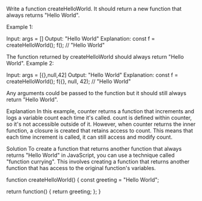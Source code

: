 Write a function createHelloWorld. It should return a new function that always returns "Hello World".
 

Example 1:

Input: args = []
Output: "Hello World"
Explanation:
const f = createHelloWorld();
f(); // "Hello World"

The function returned by createHelloWorld should always return "Hello World".
Example 2:

Input: args = [{},null,42]
Output: "Hello World"
Explanation:
const f = createHelloWorld();
f({}, null, 42); // "Hello World"

Any arguments could be passed to the function but it should still always return "Hello World".

Explanation
In this example, counter returns a function that increments and logs a variable count each time it's called. count is defined within counter, so it's not accessible outside of it. However, when counter returns the inner function, a closure is created that retains access to count. This means that each time increment is called, it can still access and modify count.

Solution
To create a function that returns another function that always returns "Hello World" in JavaScript, you can use a technique called "function currying". This involves creating a function that returns another function that has access to the original function's variables.

function createHelloWorld() {
  const greeting = "Hello World";
  
  return function() {
    return greeting;
  };
}
